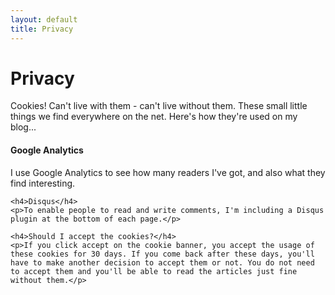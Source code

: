 ```yaml
---
layout: default
title: Privacy
---
```


<div class="post">
	<h1 class="pageTitle">Privacy</h1>
	<p class="intro"><span class="dropcap">C</span>ookies! Can't live with them - can't live without them. These small little things we find everywhere on the net. Here's how they're used on my blog...</p>	
	
  <h4>Google Analytics</h4>
	<p>I use Google Analytics to see how many readers I've got, and also what they find interesting. </p>

	<h4>Disqus</h4>
	<p>To enable people to read and write comments, I'm including a Disqus plugin at the bottom of each page.</p>

	<h4>Should I accept the cookies?</h4>
	<p>If you click accept on the cookie banner, you accept the usage of these cookies for 30 days. If you come back after these days, you'll have to make another decision to accept them or not. You do not need to accept them and you'll be able to read the articles just fine without them.</p>
</div>